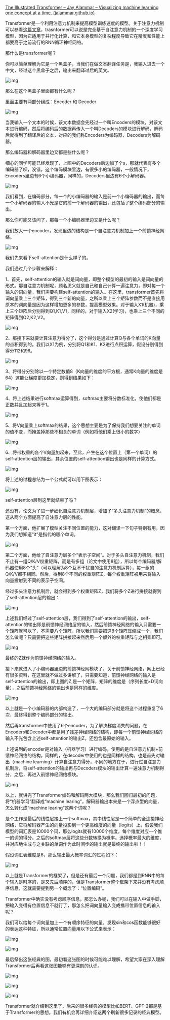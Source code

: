 [The Illustrated Transformer – Jay Alammar – Visualizing machine learning one concept at a time. (jalammar.github.io)](https://jalammar.github.io/illustrated-transformer/)







Transformer是一个利用注意力机制来提高模型训练速度的模型。关于注意力机制可以参看[这篇文章](https://zhuanlan.zhihu.com/p/52119092)，trasnformer可以说是完全基于自注意力机制的一个深度学习模型，因为它适用于并行化计算，和它本身模型的复杂程度导致它在精度和性能上都要高于之前流行的RNN循环神经网络。

那什么是transformer呢？

你可以简单理解为它是一个黑盒子，当我们在做文本翻译任务是，我输入进去一个中文，经过这个黑盒子之后，输出来翻译过后的英文。

![img](pic/Transformer/v2-1a4f5b236563d6307acb58cc5a95b2b7_1440w.webp)

那么在这个黑盒子里面都有什么呢？

里面主要有两部分组成：Encoder 和 Decoder

![img](pic/Transformer/v2-8bf3b3ac8836ef1a9f16e1669fb29511_1440w.webp)

当我输入一个文本的时候，该文本数据会先经过一个叫Encoders的模块，对该文本进行编码，然后将编码后的数据再传入一个叫Decoders的模块进行解码，解码后就得到了翻译后的文本，对应的我们称Encoders为编码器，Decoders为解码器。

那么编码器和解码器里边又都是些什么呢？

细心的同学可能已经发现了，上图中的Decoders后边加了个s，那就代表有多个编码器了呗，没错，这个编码模块里边，有很多小的编码器，一般情况下，Encoders里边有6个小编码器，同样的，Decoders里边有6个小解码器。

![img](pic/Transformer/v2-739d9498e0a36296240741be909d35f7_1440w.webp)

我们看到，在编码部分，每一个的小编码器的输入是前一个小编码器的输出，而每一个小解码器的输入不光是它的前一个解码器的输出，还包括了整个编码部分的输出。

那么你可能又该问了，那每一个小编码器里边又是什么呢？

我们放大一个encoder，发现里边的结构是一个自注意力机制加上一个前馈神经网络。

![img](pic/Transformer/v2-8c63aaf7e71b94fdb5d6df89abdaf118_1440w.webp)

我们先来看下self-attention是什么样子的。

我们通过几个步骤来解释：

1、首先，self-attention的输入就是词向量，即整个模型的最初的输入是词向量的形式。那自注意力机制呢，顾名思义就是自己和自己计算一遍注意力，即对每一个输入的词向量，我们需要构建self-attention的输入。在这里，transformer首先将词向量乘上三个矩阵，得到三个新的向量，之所以乘上三个矩阵参数而不是直接用原本的词向量是因为这样增加更多的参数，提高模型效果。对于输入X1(机器)，乘上三个矩阵后分别得到Q1,K1,V1，同样的，对于输入X2(学习)，也乘上三个不同的矩阵得到Q2,K2,V2。

![img](pic/Transformer/v2-15142b393f03a309c926754f00307d46_1440w.webp)

2、那接下来就要计算注意力得分了，这个得分是通过计算Q与各个单词的K向量的点积得到的。我们以X1为例，分别将Q1和K1、K2进行点积运算，假设分别得到得分112和96。

![img](pic/Transformer/v2-42ccd93ac7540619b02ef03faef21c15_1440w.webp)

3、将得分分别除以一个特定数值8（K向量的维度的平方根，通常K向量的维度是64）这能让梯度更加稳定，则得到结果如下：

![img](pic/Transformer/v2-8a98e66c20fb25e96e1f690309ae6166_1440w.webp)

4、将上述结果进行softmax运算得到，softmax主要将分数标准化，使他们都是正数并且加起来等于1。

![img](pic/Transformer/v2-1701b674a3e09ae91301d6cd9727f912_1440w.webp)

5、将V向量乘上softmax的结果，这个思想主要是为了保持我们想要关注的单词的值不变，而掩盖掉那些不相关的单词（例如将他们乘上很小的数字）

![img](pic/Transformer/v2-c18a30a6b8738af5cd1b5c0e2080e695_1440w.webp)

6、将带权重的各个V向量加起来，至此，产生在这个位置上（第一个单词）的self-attention层的输出，其余位置的self-attention输出也是同样的计算方式。

![img](pic/Transformer/v2-3577071e71ccfa49a4f60f4a5187f0ce_1440w.webp)

将上述的过程总结为一个公式就可以用下图表示：

![img](pic/Transformer/v2-0190eb46d1c46efc04926821e69fd377_1440w.webp)

self-attention层到这里就结束了吗？

还没有，论文为了进一步细化自注意力机制层，增加了“多头注意力机制”的概念，这从两个方面提高了自注意力层的性能。

第一个方面，他扩展了模型关注不同位置的能力，这对翻译一下句子特别有用，因为我们想知道“it”是指代的哪个单词。

![img](pic/Transformer/v2-dc386abf38141384c43918689b0bbb64_1440w.webp)

第二个方面，他给了自注意力层多个“表示子空间”。对于多头自注意力机制，我们不止有一组Q/K/V权重矩阵，而是有多组（论文中使用8组），所以每个编码器/解码器使用8个“头”（可以理解为8个互不干扰自的注意力机制运算），每一组的Q/K/V都不相同。然后，得到8个不同的权重矩阵Z，每个权重矩阵被用来将输入向量投射到不同的表示子空间。

经过多头注意力机制后，就会得到多个权重矩阵Z，我们将多个Z进行拼接就得到了self-attention层的输出：

![img](pic/Transformer/v2-1be30f537678c89b2768ed31ff5bb491_1440w.webp)

上述我们经过了self-attention层，我们得到了self-attention的输出，self-attention的输出即是前馈神经网络层的输入，然后前馈神经网络的输入只需要一个矩阵就可以了，不需要八个矩阵，所以我们需要把这8个矩阵压缩成一个，我们怎么做呢？只需要把这些矩阵拼接起来然后用一个额外的权重矩阵与之相乘即可。

![img](pic/Transformer/v2-7394f6eb418b403588b0ca5a6751749f_1440w.webp)

最终的Z就作为前馈神经网络的输入。

接下来就进入了小编码器里边的前馈神经网模块了，关于前馈神经网络，网上已经有很多资料，在这里就不做过多讲解了，只需要知道，前馈神经网络的输入是self-attention的输出，即上图的Z,是一个矩阵，矩阵的维度是（序列长度×D词向量），之后前馈神经网络的输出也是同样的维度。

![img](pic/Transformer/transformer_multi-headed_self-attention-recap.png)



以上就是一个小编码器的内部构造了，一个大的编码部分就是将这个过程重复了6次，最终得到整个编码部分的输出。

然后再transformer中使用了6个encoder，为了解决梯度消失的问题，在Encoders和Decoder中都是用了残差神经网络的结构，即每一个前馈神经网络的输入不光包含上述self-attention的输出Z，还包含最原始的输入。

上述说到的encoder是对输入（机器学习）进行编码，使用的是自注意力机制+前馈神经网络的结构，同样的，在decoder中使用的也是同样的结构。也是首先对输出（machine learning）计算自注意力得分，不同的地方在于，进行过自注意力机制后，将self-attention的输出再与Decoders模块的输出计算一遍注意力机制得分，之后，再进入前馈神经网络模块。

![img](pic/Transformer/v2-5e32534b9a651289cb3eb2b409d5996b_1440w.webp)

以上，就讲完了Transformer编码和解码两大模块，那么我们回归最初的问题，将“机器学习”翻译成“machine learing”，解码器输出本来是一个浮点型的向量，怎么转化成“machine learing”这两个词呢？

是个工作是最后的线性层接上一个softmax，其中线性层是一个简单的全连接神经网络，它将解码器产生的向量投影到一个更高维度的向量（logits）上，假设我们模型的词汇表是10000个词，那么logits就有10000个维度，每个维度对应一个惟一的词的得分。之后的softmax层将这些分数转换为概率。选择概率最大的维度，并对应地生成与之关联的单词作为此时间步的输出就是最终的输出啦！！

假设词汇表维度是6，那么输出最大概率词汇的过程如下：

![img](pic/Transformer/v2-6d0a0d38ab824914942121d1ae78cd0b_1440w.webp)

以上就是Transformer的框架了，但是还有最后一个问题，我们都是到RNN中的每个输入是时序的，是又先后顺序的，但是Transformer整个框架下来并没有考虑顺序信息，这就需要提到另一个概念了：“位置编码”。

Transformer中确实没有考虑顺序信息，那怎么办呢，我们可以在输入中做手脚，把输入变得有位置信息不就行了，那怎么把词向量输入变成携带位置信息的输入呢？

我们可以给每个词向量加上一个有顺序特征的向量，发现sin和cos函数能够很好的表达这种特征，所以通常位置向量用以下公式来表示：

![img](pic/Transformer/v2-a671b951ef42d09c349db12c35175998_1440w.webp)

![img](pic/Transformer/v2-c17ebc4594bd0c0d01fab289abde5ec4_1440w.webp)

最后祭出这张经典的图，最初看这张图的时候可能难以理解，希望大家在深入理解Transformer后再看这张图能够有更深刻的认识。

![img](pic/Transformer/v2-1d9129c9c0d5367591bd093f79155e40_1440w.webp)

![img](pic/Transformer/v2-8fbde14eac35db43cfe1734d4714a7db_1440w.webp)

![img](pic/Transformer/v2-981880051b73b35f68db5ccf1277917e_1440w.webp)

Transformer就介绍到这里了，后来的很多经典的模型比如BERT、GPT-2都是基于Transformer的思想。我们有机会再详细介绍这两个刷新很多记录的经典模型。